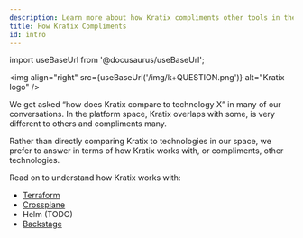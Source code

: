 ```yaml
---
description: Learn more about how Kratix compliments other tools in the platform space
title: How Kratix Compliments
id: intro
---
```


import useBaseUrl from '@docusaurus/useBaseUrl';

<img
align="right"
src={useBaseUrl('/img/k+QUESTION.png')}
alt="Kratix logo"
/>

We get asked “how does Kratix compare to technology X” in many of our conversations. In the platform space, Kratix overlaps with some, is very different to others and compliments many.

Rather than directly comparing Kratix to technologies in our space, we prefer to answer in terms of how Kratix works with, or compliments, other technologies.

Read on to understand how Kratix works with:

- [Terraform](./02-kratix-and-terraform.md)
- [Crossplane](./03-kratix-and-crossplane.md)
- Helm (TODO)
- [Backstage](./04-kratix-and-backstage.md)
